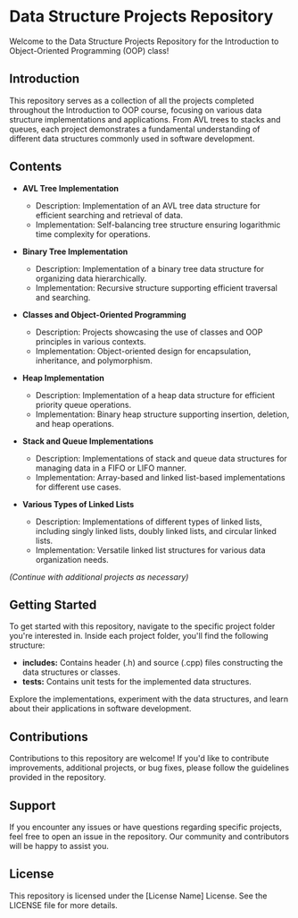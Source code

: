# Data Structure Projects Repository

Welcome to the Data Structure Projects Repository for the Introduction to Object-Oriented Programming (OOP) class!

## Introduction

This repository serves as a collection of all the projects completed throughout the Introduction to OOP course, focusing on various data structure implementations and applications. From AVL trees to stacks and queues, each project demonstrates a fundamental understanding of different data structures commonly used in software development.

## Contents

- **AVL Tree Implementation**
  - Description: Implementation of an AVL tree data structure for efficient searching and retrieval of data.
  - Implementation: Self-balancing tree structure ensuring logarithmic time complexity for operations.

- **Binary Tree Implementation**
  - Description: Implementation of a binary tree data structure for organizing data hierarchically.
  - Implementation: Recursive structure supporting efficient traversal and searching.

- **Classes and Object-Oriented Programming**
  - Description: Projects showcasing the use of classes and OOP principles in various contexts.
  - Implementation: Object-oriented design for encapsulation, inheritance, and polymorphism.

- **Heap Implementation**
  - Description: Implementation of a heap data structure for efficient priority queue operations.
  - Implementation: Binary heap structure supporting insertion, deletion, and heap operations.

- **Stack and Queue Implementations**
  - Description: Implementations of stack and queue data structures for managing data in a FIFO or LIFO manner.
  - Implementation: Array-based and linked list-based implementations for different use cases.

- **Various Types of Linked Lists**
  - Description: Implementations of different types of linked lists, including singly linked lists, doubly linked lists, and circular linked lists.
  - Implementation: Versatile linked list structures for various data organization needs.

*(Continue with additional projects as necessary)*

## Getting Started

To get started with this repository, navigate to the specific project folder you're interested in. Inside each project folder, you'll find the following structure:

- **includes:** Contains header (.h) and source (.cpp) files constructing the data structures or classes.
- **tests:** Contains unit tests for the implemented data structures.

Explore the implementations, experiment with the data structures, and learn about their applications in software development.

## Contributions

Contributions to this repository are welcome! If you'd like to contribute improvements, additional projects, or bug fixes, please follow the guidelines provided in the repository.

## Support

If you encounter any issues or have questions regarding specific projects, feel free to open an issue in the repository. Our community and contributors will be happy to assist you.

## License

This repository is licensed under the [License Name] License. See the LICENSE file for more details.
